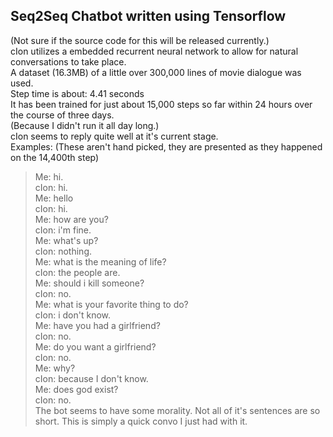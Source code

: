 Seq2Seq Chatbot written using Tensorflow
--
(Not sure if the source code for this will be released currently.)<br>
cIon utilizes a embedded recurrent neural network to allow for natural conversations to take place.<br>
A dataset (16.3MB) of a little over 300,000 lines of movie dialogue was used.<br>
Step time is about: 4.41 seconds<br>
It has been trained for just about 15,000 steps so far within 24 hours over the course of three days. <br>
(Because I didn't run it all day long.)<br>
cIon seems to reply quite well at it's current stage.<br>
Examples: (These aren't hand picked, they are presented as they happened on the 14,400th step)<br>
>Me: hi.<br>
>cIon: hi.<br>
>Me: hello<br>
>cIon: hi.<br>
>Me: how are you?<br>
>cIon: i'm fine.<br>
>Me: what's up?<br>
>cIon: nothing.<br>
>Me: what is the meaning of life?<br>
>cIon: the people are.<br>
>Me: should i kill someone?<br>
>cIon: no.<br>
>Me: what is your favorite thing to do?<br>
>cIon: i don't know.<br>
>Me: have you had a girlfriend?<br>
>cIon: no.<br>
>Me: do you want a girlfriend?<br>
>cIon: no.<br>
>Me: why?<br>
>cIon: because I don't know.<br>
>Me: does god exist?<br>
>cIon: no.<br>
The bot seems to have some morality. Not all of it's sentences are so short. This is simply a quick convo I just had with it.


